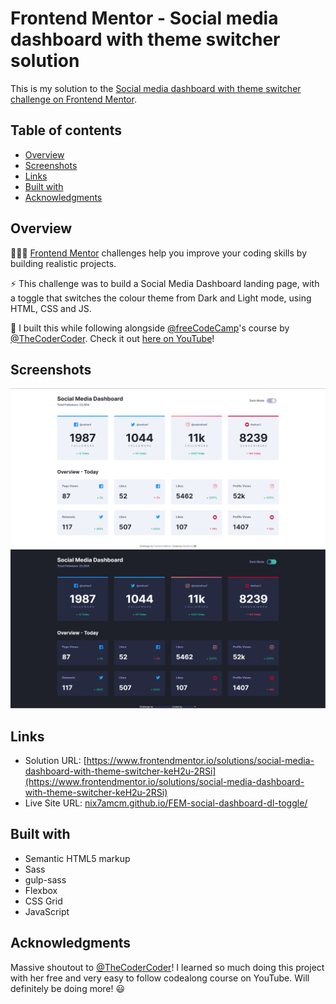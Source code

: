 # Frontend Mentor - Social media dashboard with theme switcher solution

This is my solution to the [Social media dashboard with theme switcher challenge on Frontend Mentor](https://www.frontendmentor.io/challenges/social-media-dashboard-with-theme-switcher-6oY8ozp_H).

## Table of contents

- [Overview](#overview)
- [Screenshots](#screenshots)
- [Links](#links)
- [Built with](#built-with)
- [Acknowledgments](#acknowledgments)


## Overview

👩🏻‍💻 [Frontend Mentor](www.frontendmentor.io) challenges help you improve your coding skills by building realistic projects.

⚡ This challenge was to build a Social Media Dashboard landing page, with a toggle that switches the colour theme from Dark and Light mode, using HTML, CSS and JS.

🚀 I built this while following alongside [@freeCodeCamp](https://www.youtube.com/@freecodecamp)'s course by [@TheCoderCoder](https://www.youtube.com/channel/UCzNf0liwUzMN6_pixbQlMhQ). Check it out [here on YouTube](https://www.youtube.com/watch?v=krfUjg0S2uI)!


## Screenshots

![](/solution-snaps/desktop-light.png)
![](/solution-snaps/desktop-dark.png)


## Links

- Solution URL: [https://www.frontendmentor.io/solutions/social-media-dashboard-with-theme-switcher-keH2u-2RSi](https://www.frontendmentor.io/solutions/social-media-dashboard-with-theme-switcher-keH2u-2RSi)
- Live Site URL: [nix7amcm.github.io/FEM-social-dashboard-dl-toggle/](https://nix7amcm.github.io/FEM-social-dashboard-dl-toggle/)

## Built with

- Semantic HTML5 markup
- Sass
- gulp-sass
- Flexbox
- CSS Grid
- JavaScript

## Acknowledgments

Massive shoutout to [@TheCoderCoder](https://www.youtube.com/channel/UCzNf0liwUzMN6_pixbQlMhQ)! I learned so much doing this project with her free and very easy to follow codealong course on YouTube. Will definitely be doing more! 😃
